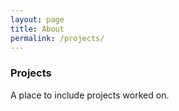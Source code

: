 ```yaml
---
layout: page
title: About
permalink: /projects/
---
```




### Projects

A place to include projects worked on.

